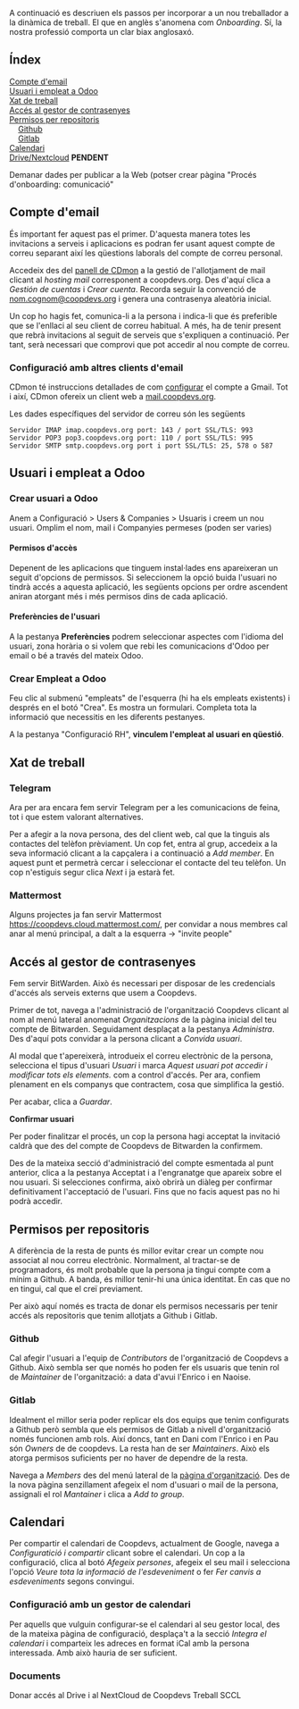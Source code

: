 A continuació es descriuen els passos per incorporar a un nou treballador a la dinàmica de treball. El que en anglès s'anomena com _Onboarding_. Sí, la nostra professió comporta un clar biax anglosaxó.

## Índex

[Compte d'email](#compte-demail)<br>
[Usuari i empleat a Odoo](#usuari-i-empleat-a-odoo)<br>
[Xat de treball](#xat-de-treball)<br>
[Accés al gestor de contrasenyes](#accés-al-gestor-de-contrasenyes)<br>
[Permisos per repositoris](#permisos-per-repositoris)<br>
&nbsp;&nbsp;&nbsp;&nbsp;[Github](#github)<br>
&nbsp;&nbsp;&nbsp;&nbsp;[Gitlab](#gitlab)<br>
[Calendari](#calendari) <br>
[Drive/Nextcloud]() **PENDENT**

Demanar dades per publicar a la Web (potser crear pàgina "Procés d'onboarding: comunicació"

## Compte d'email

És important fer aquest pas el primer. D'aquesta manera totes les invitacions a serveis i aplicacions es podran fer usant aquest compte de correu separant així les qüestions laborals del compte de correu personal.

Accedeix des del [panell de CDmon](https://admin.cdmon.com/es/acceso) a la gestió de l'allotjament de mail clicant al _hosting mail_ corresponent a coopdevs.org. Des d'aquí clica a _Gestión de cuentas_ i _Crear cuenta_. Recorda seguir la convenció de nom.cognom@coopdevs.org i genera una contrasenya aleatòria inicial.

Un cop ho hagis fet, comunica-li a la persona i indica-li que és preferible que se l'enllaci al seu client de correu habitual. A més, ha de tenir present que rebrà invitacions al seguit de serveis que s'expliquen a continuació. Per tant, serà necessari que comprovi que pot accedir al nou compte de correu.

### Configuració amb altres clients d'email

CDmon té instruccions detallades de com [configurar](https://ticket.cdmon.com/es/support/solutions/articles/7000006292-c%C3%B3mo-configurar-el-correo-electr%C3%B3nico-de-cdmon-en-gmail) el compte a Gmail. Tot i així, CDmon ofereix un client web a [mail.coopdevs.org](http://mail.coopdevs.org).

Les dades específiques del servidor de correu són les següents

```
Servidor IMAP imap.coopdevs.org port: 143 / port SSL/TLS: 993
Servidor POP3 pop3.coopdevs.org port: 110 / port SSL/TLS: 995
Servidor SMTP smtp.coopdevs.org port i port SSL/TLS: 25, 578 o 587
```

## Usuari i empleat a Odoo

### Crear usuari a Odoo

Anem a Configuració > Users & Companies > Usuaris i creem un nou usuari. Omplim el nom, mail i Companyies permeses (poden ser varies)

#### Permisos d'accès 

Depenent de les aplicacions que tinguem instal·lades ens apareixeran un seguit d'opcions de permissos. Si seleccionem la opció buida l'usuari no tindrà accés a aquesta aplicació, les següents opcions per ordre ascendent aniran atorgant més i més permisos dins de cada aplicació. 

#### Preferències de l'usuari 

A la pestanya **Preferències** podrem seleccionar aspectes com l'idioma del usuari, zona horària o si volem que rebi les comunicacions d'Odoo per email o bé a través del mateix Odoo.  

### Crear Empleat a Odoo

Feu clic al submenú "empleats" de l'esquerra (hi ha els empleats existents) i després en el botó "Crea". Es mostra un formulari. Completa tota la informació que necessitis en les diferents pestanyes.

A la pestanya "Configuració RH", **vinculem l'empleat al usuari en qüestió**. 

## Xat de treball

### Telegram

Ara per ara encara fem servir Telegram per a les comunicacions de feina, tot i que estem valorant alternatives.

Per a afegir a la nova persona, des del client web, cal que la tinguis als contactes del telèfon prèviament. Un cop fet, entra al grup, accedeix a la seva informació clicant a la capçalera i a continuació a _Add member_. En aquest punt et permetrà cercar i seleccionar el contacte del teu telèfon. Un cop n'estiguis segur clica _Next_ i ja estarà fet.

### Mattermost

Alguns projectes ja fan servir Mattermost https://coopdevs.cloud.mattermost.com/, per convidar a nous membres cal anar al menú principal, a dalt a la esquerra -> "invite people" 

## Accés al gestor de contrasenyes

Fem servir BitWarden. Això és necessari per disposar de les credencials d'accés als serveis externs que usem a Coopdevs.

Primer de tot, navega a l'administració de l'organització Coopdevs clicant al nom al menú lateral anomenat _Organitzacions_ de la pàgina inicial del teu compte de Bitwarden. Seguidament desplaçat a la pestanya _Administra_. Des d'aquí pots convidar a la persona clicant a _Convida usuari_. 

Al modal que t'apereixerà, introdueix el correu electrònic de la persona, selecciona el tipus d'usuari _Usuari_ i marca _Aquest usuari pot accedir i modificar tots els elements._ com a control d'accés. Per ara, confiem plenament en els companys que contractem, cosa que simplifica la gestió.

Per acabar, clica a _Guardar_.

**Confirmar usuari**

Per poder finalitzar el procés, un cop la persona hagi acceptat la invitació caldrà que des del compte de Coopdevs de Bitwarden la confirmem.

Des de la mateixa secció d'administració del compte esmentada al punt anterior, clica a la pestanya Acceptat i a l'engranatge que apareix sobre el nou usuari. Si selecciones confirma, això obrirà un diàleg per confirmar definitivament l'acceptació de l'usuari. Fins que no facis aquest pas no hi podrà accedir.

## Permisos per repositoris

A diferència de la resta de punts és millor evitar crear un compte nou associat al nou correu electrònic. Normalment, al tractar-se de programadors, és molt probable que la persona ja tingui compte com a mínim a Github. A banda, és millor tenir-hi una única identitat. En cas que no en tingui, cal que el creï previament.

Per això aquí només es tracta de donar els permisos necessaris per tenir accés als repositoris que tenim allotjats a Github i Gitlab.

### Github

Cal afegir l'usuari a l'equip de _Contributors_ de l'organització de Coopdevs a Github. Això sembla ser que només ho poden fer els usuaris que tenin rol de _Maintainer_ de l'organització: a data d'avui l'Enrico i en Naoise.

### Gitlab

Idealment el millor seria poder replicar els dos equips que tenim configurats a Github però sembla que els permisos de Gitlab a nivell d'organització només funcionen amb rols. Així doncs, tant en Dani com l'Enrico i en Pau són _Owners_ de de coopdevs. La resta han de ser _Maintainers_. Això els atorga permisos suficients per no haver de dependre de la resta.

Navega a _Members_ des del menú lateral de la [pàgina d'organització](https://gitlab.com/coopdevs). Des de la nova pàgina senzillament afegeix el nom d'usuari o mail de la persona, assignali el rol _Mantainer_ i clica a _Add to group_.

## Calendari

Per compartir el calendari de Coopdevs, actualment de Google, navega a _Configuratició i compartir_ clicant sobre el calendari. Un cop a la configuració, clica al botó _Afegeix persones_, afegeix el seu mail i selecciona l'opció _Veure tota la informació de l'esdeveniment_ o fer _Fer canvis a esdeveniments_ segons convingui.

### Configuració amb un gestor de calendari

Per aquells que vulguin configurar-se el calendari al seu gestor local, des de la mateixa pàgina de configuració, desplaça't a la secció _Integra el calendari_ i comparteix les adreces en format iCal amb la persona interessada. Amb això hauria de ser suficient.

### Documents

Donar accés al Drive i al NextCloud de Coopdevs Treball SCCL